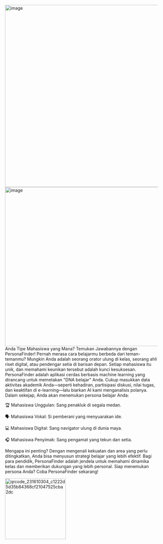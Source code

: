 <img width="1366" height="599" alt="image" src="https://github.com/user-attachments/assets/22ef2259-3c64-4ee7-921f-366a9bf48c23" /><img width="1364" height="523" alt="image" src="https://github.com/user-attachments/assets/09f22c26-406a-44b3-bccb-acfc65785bf4" />
Anda Tipe Mahasiswa yang Mana? Temukan Jawabannya dengan PersonaFinder!
Pernah merasa cara belajarmu berbeda dari teman-temanmu? Mungkin Anda adalah seorang orator ulung di kelas, seorang ahli riset digital, atau pendengar setia di barisan depan. Setiap mahasiswa itu unik, dan memahami keunikan tersebut adalah kunci kesuksesan.
PersonaFinder adalah aplikasi cerdas berbasis machine learning yang dirancang untuk memetakan "DNA belajar" Anda. Cukup masukkan data aktivitas akademik Anda—seperti kehadiran, partisipasi diskusi, nilai tugas, dan keaktifan di e-learning—lalu biarkan AI kami menganalisis polanya.
Dalam sekejap, Anda akan menemukan persona belajar Anda:

🏆 Mahasiswa Unggulan: Sang penakluk di segala medan.

🗣️ Mahasiswa Vokal: Si pemberani yang menyuarakan ide.

💻 Mahasiswa Digital: Sang navigator ulung di dunia maya.

🎧 Mahasiswa Penyimak: Sang pengamat yang tekun dan setia.

Mengapa ini penting? Dengan mengenali kekuatan dan area yang perlu ditingkatkan, Anda bisa menyusun strategi belajar yang lebih efektif. Bagi para pendidik, PersonaFinder adalah jendela untuk memahami dinamika kelas dan memberikan dukungan yang lebih personal.
Siap menemukan persona Anda? Coba PersonaFinder sekarang!

<img width="200" height="200" alt="qrcode_231610304_c1222d5d35b84368cf21047525cba2dc" src="https://github.com/user-attachments/assets/2fc18309-2170-4047-ad25-dc31e8fa3d1e" />
